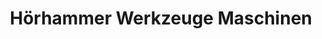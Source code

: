 ---
title: "Hörhammer Werkzeuge Maschinen"
url: /moosburg-a-d-isar/hoerhammer-werkzeuge-maschinen/
shop: Eisenwaren
---